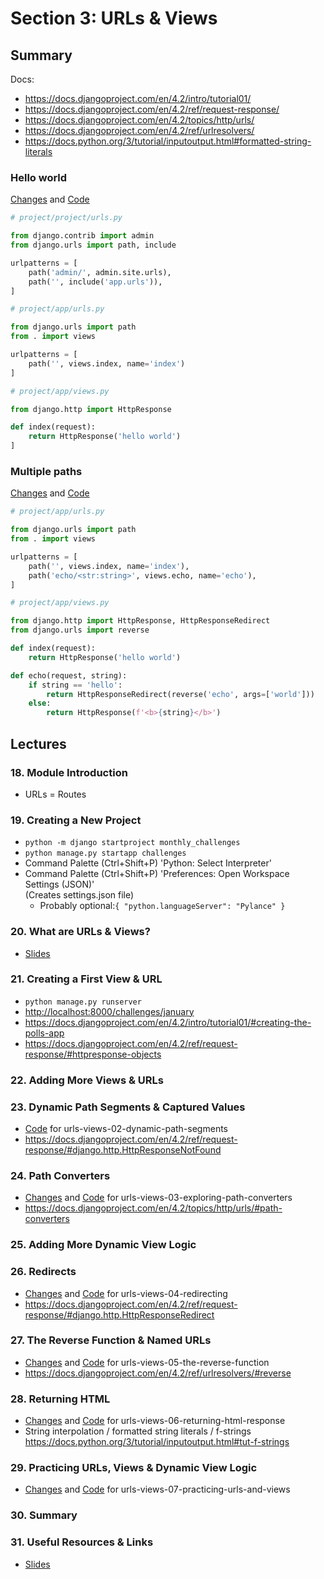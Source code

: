# Section 3: URLs & Views

## Summary

Docs:

- https://docs.djangoproject.com/en/4.2/intro/tutorial01/
- https://docs.djangoproject.com/en/4.2/ref/request-response/
- https://docs.djangoproject.com/en/4.2/topics/http/urls/
- https://docs.djangoproject.com/en/4.2/ref/urlresolvers/
- https://docs.python.org/3/tutorial/inputoutput.html#formatted-string-literals
	
### Hello world

[Changes](https://github.com/adibaba/Python-Django-The-Practical-Guide/compare/00e937b..cbe01bf) and
[Code](https://github.com/adibaba/Python-Django-The-Practical-Guide/tree/cbe01bff248a4a9f1370b7291b26f18293cbdfe9/project)

```python
# project/project/urls.py

from django.contrib import admin
from django.urls import path, include

urlpatterns = [
    path('admin/', admin.site.urls),
    path('', include('app.urls')),
]
```

```python
# project/app/urls.py

from django.urls import path
from . import views

urlpatterns = [
    path('', views.index, name='index')
]
```

```python
# project/app/views.py

from django.http import HttpResponse

def index(request):
    return HttpResponse('hello world')
]
```

### Multiple paths

[Changes](https://github.com/adibaba/Python-Django-The-Practical-Guide/compare/cbe01bf..bf347f6) and
[Code](https://github.com/adibaba/Python-Django-The-Practical-Guide/tree/bf347f6ce83d19a654fc2cdbeff1d569d73d8db4/project)

```python
# project/app/urls.py

from django.urls import path
from . import views

urlpatterns = [
    path('', views.index, name='index'),
    path('echo/<str:string>', views.echo, name='echo'),
]
```

```python
# project/app/views.py

from django.http import HttpResponse, HttpResponseRedirect
from django.urls import reverse

def index(request):
    return HttpResponse('hello world')

def echo(request, string):
    if string == 'hello':
        return HttpResponseRedirect(reverse('echo', args=['world']))
    else:
        return HttpResponse(f'<b>{string}</b>')
```


## Lectures

### 18. Module Introduction

- URLs = Routes

### 19. Creating a New Project

- `python -m django startproject monthly_challenges`
- `python manage.py startapp challenges`
- Command Palette (Ctrl+Shift+P) 'Python: Select Interpreter'
- Command Palette (Ctrl+Shift+P) 'Preferences: Open Workspace Settings (JSON)'  
  (Creates settings.json file)
	-  Probably optional:`{ "python.languageServer": "Pylance" }`

### 20. What are URLs & Views?

- [Slides](https://github.com/adibaba/django-practical-guide-course-code/blob/urls-views-zz-extra-files/slides/slides.pdf)

### 21. Creating a First View & URL

- `python manage.py runserver`
- [http://localhost:8000/challenges/january](http://localhost:8000/challenges/january)
- https://docs.djangoproject.com/en/4.2/intro/tutorial01/#creating-the-polls-app
- https://docs.djangoproject.com/en/4.2/ref/request-response/#httpresponse-objects

### 22. Adding More Views & URLs

### 23. Dynamic Path Segments & Captured Values

- [Code](https://github.com/adibaba/django-practical-guide-course-code/tree/urls-views-02-dynamic-path-segments)
  for urls-views-02-dynamic-path-segments
- https://docs.djangoproject.com/en/4.2/ref/request-response/#django.http.HttpResponseNotFound

### 24. Path Converters

- [Changes](https://github.com/adibaba/django-practical-guide-course-code/compare/bb13fa8..8a353a6) and
  [Code](https://github.com/adibaba/django-practical-guide-course-code/tree/urls-views-03-exploring-path-converters)
  for urls-views-03-exploring-path-converters
- https://docs.djangoproject.com/en/4.2/topics/http/urls/#path-converters

### 25. Adding More Dynamic View Logic

### 26. Redirects

- [Changes](https://github.com/adibaba/django-practical-guide-course-code/compare/8a353a6..eeaa22d) and
  [Code](https://github.com/adibaba/django-practical-guide-course-code/tree/urls-views-04-redirecting)
  for urls-views-04-redirecting
- https://docs.djangoproject.com/en/4.2/ref/request-response/#django.http.HttpResponseRedirect

### 27. The Reverse Function & Named URLs

- [Changes](https://github.com/adibaba/django-practical-guide-course-code/compare/eeaa22d..e423b06) and
  [Code](https://github.com/adibaba/django-practical-guide-course-code/tree/urls-views-05-the-reverse-function)
  for urls-views-05-the-reverse-function
- https://docs.djangoproject.com/en/4.2/ref/urlresolvers/#reverse

### 28. Returning HTML

- [Changes](https://github.com/adibaba/django-practical-guide-course-code/compare/e423b06..11c7c77) and
  [Code](https://github.com/adibaba/django-practical-guide-course-code/tree/urls-views-06-returning-html-response)
  for urls-views-06-returning-html-response
- String interpolation / formatted string literals / f-strings  
  https://docs.python.org/3/tutorial/inputoutput.html#tut-f-strings

### 29. Practicing URLs, Views & Dynamic View Logic

- [Changes](https://github.com/adibaba/django-practical-guide-course-code/compare/11c7c77..b3a97ef) and
  [Code](https://github.com/adibaba/django-practical-guide-course-code/tree/urls-views-07-practicing-urls-and-views)
  for urls-views-07-practicing-urls-and-views

### 30. Summary

### 31. Useful Resources & Links

- [Slides](https://github.com/adibaba/django-practical-guide-course-code/blob/urls-views-zz-extra-files/slides/slides.pdf)